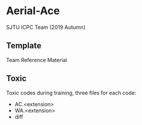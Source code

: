 # Aerial-Ace
SJTU ICPC Team (2019 Autumn)
## Template
Team Reference Material
## Toxic
Toxic codes during training, three files for each code:
+ AC.\<extension\>
+ WA.\<extension\>
+ diff
